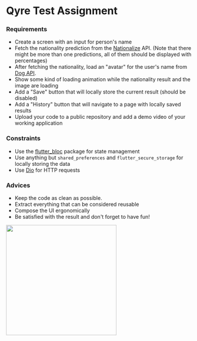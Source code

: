 # Qyre Test Assignment

### Requirements

* Create a screen with an input for person's name
* Fetch the nationality prediction from the [Nationalize](https://nationalize.io/)
  API. (Note that there might be more than one predictions, all of them should
  be displayed with percentages)
* After fetching the nationality, load an "avatar" for the user's name
  from [Dog API](https://dog.ceo/dog-api/).
* Show some kind of loading animation while the nationality result and
  the image are loading
* Add a "Save" button that will locally store the current result (should
  be disabled)
* Add a "History" button that will navigate to a page with locally
  saved results
* Upload your code to a public repository and add a demo video of your
  working application

### Constraints

* Use the [flutter_bloc](https://pub.dev/packages/flutter_bloc) package for
  state management
* Use anything but `shared_preferences` and `flutter_secure_storage` for
  locally storing the data
* Use [Dio](https://pub.dev/packages/dio) for HTTP requests

### Advices

* Keep the code as clean as possible.
* Extract everything that can be considered reusable
* Compose the UI ergonomically
* Be satisfied with the result and don't forget to have fun!

<img src="doc/screencast.gif" width="300"/>


